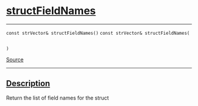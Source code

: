 
<h1 id="struct-field-names">
 <a href="#/api/dtype_t/structFieldNames" class="anchor">
   <span>structFieldNames</span>
  </a>
</h1>

<div class="signature">

<hr>

  <div class="definition-container">
    <div class="definition">
      <code class="desktop-only"><span class="token keyword">const</span> <span class="token keyword">strVector</span>&amp; structFieldNames()</code>
      <code class="mobile-only"><span class="token keyword">const</span> <span class="token keyword">strVector</span>&amp; structFieldNames(
    
)</code>
      <div class="flex-spacing"></div>
      <a href="https://github.com/libocca/occa/blob/7d02eac1/include/occa/dtype/dtype.hpp#L154" target="_blank">Source</a>
    </div>
    
  </div>

  <hr>
</div>


<h2 id="description">
 <a href="#/api/dtype_t/structFieldNames?id=description" class="anchor">
   <span>Description</span>
  </a>
</h2>

Return the list of field names for the struct
